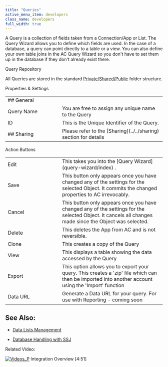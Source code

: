 ```yaml
---
title: "Queries"
active_menu_item: developers
class_name: developers
full_width: true
---
```



A Query is a collection of fields taken from a Connection/App or List. The Query Wizard allows you to define which fields are used. In the case of a database, a query can point directly to a table or a view. You can also define your own table joins in the AC Query Wizard so you don't have to set them up in the database if they don't already exist there.

Query Repository

All Queries are stored in the standard [Private/Shared/Public](../../private--shared-and-public-fol) folder structure.

Properties & Settings

<table>
<tr>
<td width="126">
## General

</td>
<td width="16">
</td>
<td>
</td>
</tr>
<tr>
<td width="126">
Query Name

</td>
<td width="16">
</td>
<td>
You are free to assign any unique name to the Query

</td>
</tr>
<tr>
<td width="126">
ID

</td>
<td width="16">
</td>
<td>
This is the Unique Identifier of the Query.

</td>
</tr>
<tr>
<td width="126">
## Sharing

</td>
<td width="16">
</td>
<td>
Please refer to the [Sharing](../../sharing) section for details

</td>
</tr>
</table>

Action Buttons

<table>
<tr>
<td width="126">
Edit

</td>
<td width="16">
</td>
<td>
This takes you into the [Query Wizard](query-wizard/index) .

</td>
</tr>
<tr>
<td width="126">
Save

</td>
<td width="16">
</td>
<td>
This button only appears once you have changed any of the settings for the selected Object. It commits the changed properties to AC irrevocably.

</td>
</tr>
<tr>
<td width="126">
Cancel

</td>
<td width="16">
</td>
<td>
This button only appears once you have changed any of the settings for the selected Object. It cancels all changes made since the Object was selected.

</td>
</tr>
<tr>
<td width="126">
Delete

</td>
<td width="16">
</td>
<td>
This deletes the App from AC and is not reversible.

</td>
</tr>
<tr>
<td width="126">
Clone

</td>
<td width="16">
</td>
<td>
This creates a copy of the Query

</td>
</tr>
<tr>
<td width="126">
View

</td>
<td width="16">
</td>
<td>
This displays a table showing the data accessed by the Query

</td>
</tr>
<tr>
<td width="126">
Export

</td>
<td width="16">
</td>
<td>
This option allows you to export your query. This creates a 'zip' file which can then be imported into another account using the 'Import' function

</td>
</tr>
<tr>
<td width="126">
Data URL

</td>
<td width="16">
</td>
<td>
Generate a Data URL for your query. For use with Reporting - coming soon

</td>
</tr>
</table>

## See Also:

 - [Data Lists Management](../../../advanced-features/data-lists-management/index)

 - [Database Handling with SSJ](../../../../scripting-apis/server-side-scripting-overview/database-handling-with-ssj)

Related Video:

[![Videos\_P](/img/docs/videos_p.png)](http://www.youtube.com/v/Jy5HgPdtvMY?autoplay=1&hd=1&fs=1&showsearch=0&rel=0&) Integration Overview [4:51]

